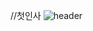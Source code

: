 //첫인사
![header](https://capsule-render.vercel.app/api?type=venom&text=Welcome%20to%20HEENA's%20GitHub&color=auto&height=250&fontSize=80&fontColor=FFFFFF&animation=fadeIn)


